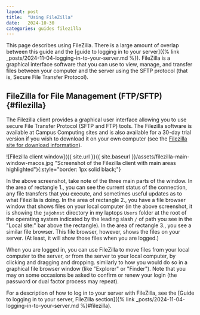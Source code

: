 ```yaml
---
layout: post
title:  "Using FileZilla"
date:   2024-10-30
categories: guides filezilla
---
```


This page describes using FileZilla.
There is a large amount of overlap between this guide and the [guide to logging in to your server]({% link _posts/2024-11-04-logging-in-to-your-server.md %}).
FileZilla is a graphical interface software that you can use to
view, manage, and transfer files between your computer and the server using the SFTP protocol
(that is, Secure File Transfer Protocol).

## FileZilla for File Management (FTP/SFTP) {#filezilla}

The Filezilla client provides a graphical user interface allowing you to use
secure File Transfer Protocol (SFTP and FTP) tools.
The Filezilla software is available at Campus Computing sites and is also available
for a 30-day trial version if you wish to download it on your own computer
(see the [Filezilla site for download information](https://filezilla-project.org/download.php)).

![Filezilla client window]({{ site.url }}{{ site.baseurl }}/assets/filezilla-main-window-macos.jpg "Screenshot of the Filezilla client with main areas highlighted"){:style="border: 1px solid black;"}

In the above screenshot, take note of the three main parts of the window.
In the area of rectangle 1., you can see the current status of the connection, any file transfers that you execute, and sometimes useful updates as to what Filezilla is doing.
In the area of rectangle 2., you have a file browser window that shows files on your local computer (in the above screenshot, it is showing the `jajohnst` directory in my laptops `Users` folder at the root of the operating system indicated by the leading slash `/` of path you see in the "Local site:" bar above the rectangle).
In the area of rectangle 3., you see a similar file browser. This file browser, however, shows the files on your server. (At least, it will show those files when you are logged.) 

When you are logged in, you can use FileZilla to move files from your local computer to the server, or from the server to your local computer, by clicking and dragging and dropping. similarly to how you would do so in a graphical file browser window (like "Explorer" or "Finder"). Note that you may on some occasions be asked to confirm or renew your login (the password or dual factor process may repeat).

For a description of how to log in to your server with FileZilla, see the [Guide to logging in to your server, FileZilla section]({% link _posts/2024-11-04-logging-in-to-your-server.md %}#filezilla).
